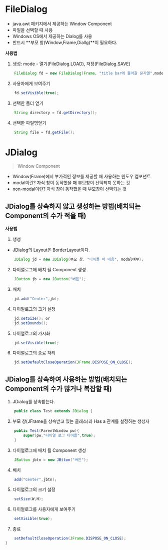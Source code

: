 # FileDialog
- java.awt 패키지에서 제공하는 Window Component
- 파일을 선택할 때 사용
- Windows OS에서 제공하는 Dialog를 사용
- 반드시 **부모 창(Window,Frame,Diallg)**이 필요하다.

**사용법**

1. 생성: mode - 열기(FileDialog.LOAD), 저장(FileDialog.SAVE)
```java
    FileDialog fd = new FileDialog(Frame, "title bar에 들어갈 문자열",mode); 
```

2. 사용자에게 보여주기
```java
    fd.setVisible(true);
```

3. 선택한 폴더 얻기
```java
    String directory = fd.getDirectory();
```

4. 선택한 파일명얻기
```java
    String file = fd.getFile();
```

# JDialog
> Window Component

- Window(Frame)에서 부가적인 정보를 제공할 때 사용하는 윈도우 컴포넌트
- modal이란? 자식 창이 동작했을 때 부모창이 선택되지 못하는 것
- non-modal이란? 자식 창이 동작했을 때 부모창이 선택되는 것

## JDialog를 상속하지 않고 생성하는 방법(배치되는 Component의 수가 적을 때)
**사용법**
1. 생성
- JDialog의 Layout은 BorderLayout이다.
```java
    JDialog jd = new JDialog(부모 창, "타이틀 바 내용", modal여부);
```

2. 다이얼로그에 배치 될 Component 생성
```java
    JButton jb = new JButton("버튼");
```

3. 배치
```java
    jd.add("Center",jb);
```

4. 다이얼로그의 크기 설정
```java
    jd.setSize(); or
    jd.setBounds();
```

5. 다이얼로그의 가시화
```java
    jd.setVisible(true);
```

6. 다이얼로그의 종료 처리
```java
    jd.setDefaultCloseOperation(JFrame.DISPOSE_ON_CLOSE);
```

## JDialog를 상속하여 사용하는 방법(배치되는 Component의 수가 많거나 복잡할 때)

1. JDialog를 상속받는다.
```java
    public class Test extends JDialog {
```

2. 부모 창(JFrame을 상속받고 있는 클래스)과 Has a 관계를 설정하는 생성자
```java
    public Test(ParentWindow pw){
        super(pw,"다이얼 로그 타이틀",true);
    }
```

3. 다이얼로그에 배치 될 Component 생성
```java
    JButton jbtn = new JBtton("버튼");
```

4. 배치
```java
    add("Center",jbtn);
```

5. 다이얼로그의 크기 설정
```java
    setSize(W,H);
```

6. 다이얼로그를 사용자에게 보여주기
```java
    setVisible(true);
```

7. 종료
```java
    setDefaultCloseOperation(JFrame.DISPOSE_ON_CLOSE);
}
```